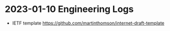 # 2023-01-10 Engineering Logs

- IETF template https://github.com/martinthomson/internet-draft-template